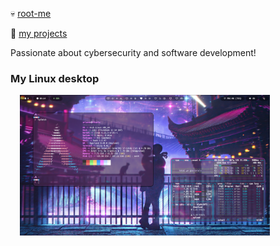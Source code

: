 💀 [root-me](https://www.root-me.org/ariannelafraise)

👾 [my projects](https://arianne.paintilya.dev)

Passionate about cybersecurity and software development!

### My Linux desktop
<img src="arch.png" alt="My OS desktop" width="400" style="margin-left: 15px;"/>
